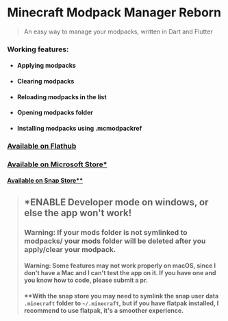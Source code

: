 # Minecraft Modpack Manager Reborn
> An easy way to manage your modpacks, written in Dart and Flutter
### Working features:
* #### Applying modpacks
* #### Clearing modpacks
* #### Reloading modpacks in the list
* #### Opening modpacks folder
* #### Installing modpacks using .mcmodpackref



### [Available on Flathub](https://flathub.org/apps/details/dev.mrquantumoff.mcmodpackmanager)
### [Available on Microsoft Store*](https://www.microsoft.com/store/apps/9NLT70M0TVD0)

#### [Available on Snap Store**](https://snapcraft.io/mcmodpackmanager)

> ## *ENABLE Developer mode on windows, or else the app won't work!
> ### Warning: If your mods folder is not symlinked to modpacks/<anything> your mods folder will be deleted after you apply/clear your modpack.
> #### Warning: Some features may not work properly on macOS, since I don't have a Mac and I can't test the app on it. If you have one and you know how to code, please submit a pr.
> #### **With the snap store you may need to symlink the snap user data `.minecraft` folder to `~/.minecraft`, but if you have flatpak installed, I recommend to use flatpak, it's a smoother experience.